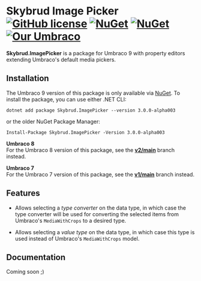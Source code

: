 # Skybrud Image Picker [![GitHub license](https://img.shields.io/badge/license-MIT-blue.svg)](LICENSE.md) [![NuGet](https://img.shields.io/nuget/vpre/Skybrud.ImagePicker.svg)](https://www.nuget.org/packages/Skybrud.ImagePicker/3.0.0-alpha001) [![NuGet](https://img.shields.io/nuget/dt/Skybrud.ImagePicker.svg)](https://www.nuget.org/packages/Skybrud.ImagePicker) [![Our Umbraco](https://img.shields.io/badge/our-umbraco-%233544B1)](https://our.umbraco.com/packages/backoffice-extensions/skybrud-image-picker/)

**Skybrud.ImagePicker** is a package for Umbraco 9 with property editors extending Umbraco's default media pickers.

<!--## Links

- <a href="#installation">Installation</a>-->

## Installation

The Umbraco 9 version of this package is only available via [NuGet][NuGetPackage]. To install the package, you can use either .NET CLI:

```
dotnet add package Skybrud.ImagePicker --version 3.0.0-alpha003
```

or the older NuGet Package Manager:

```
Install-Package Skybrud.ImagePicker -Version 3.0.0-alpha003
```

**Umbraco 8**  
For the Umbraco 8 version of this package, see the [**v2/main**](https://github.com/skybrud/Skybrud.ImagePicker/tree/v2/main) branch instead.

**Umbraco 7**  
For the Umbraco 7 version of this package, see the [**v1/main**](https://github.com/skybrud/Skybrud.ImagePicker/tree/v1/main) branch instead.

## Features

- Allows selecting a *type converter* on the data type, in which case the type converter will be used for converting the selected items from Umbraco's `MediaWithCrops` to a desired type.

- Allows selecting a *value type* on the data type, in which case this type is used instead of Umbraco's `MediaWithCrops` model.

## Documentation

Coming soon ;)



[NuGetPackage]: https://www.nuget.org/packages/Skybrud.ImagePicker
[UmbracoPackage]: https://our.umbraco.com/packages/backoffice-extensions/skybrud-image-picker/
[GitHubRelease]: https://github.com/skybrud/Skybrud.ImagePicker/releases



